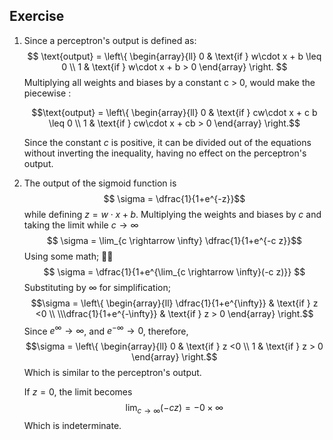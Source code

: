 ## Exercise 
1. Since a perceptron's output is defined as:
   $$ \text{output} = \left\{ \begin{array}{ll}   0 & \text{if } w\cdot x + b \leq 0 \\ 1 & \text{if } w\cdot x + b > 0 \end{array} \right. $$ 
   Multiplying all weights and biases by a constant c > 0, would make the piecewise :

   $$\text{output} = \left\{ \begin{array}{ll}   0 & \text{if } cw\cdot x + c  b \leq 0 \\ 1 & \text{if } cw\cdot x + cb > 0 \end{array} \right.$$ 

   Since the constant $c$ is positive, it can be divided out of the equations without inverting the inequality, having no effect on the perceptron's output.

2. The output of the sigmoid function is 
   $$ \sigma = \dfrac{1}{1+e^{-z}}$$
   while defining $z = w \cdot x + b$.
   Multiplying the weights and biases by $c$ and taking the limit while $c \rightarrow \infty$ 
   $$ \sigma = \lim_{c \rightarrow \infty} \dfrac{1}{1+e^{-c z}}$$
   Using some math; 🤷‍♂️
   $$ \sigma = \dfrac{1}{1+e^{\lim_{c \rightarrow \infty}(-c z)}} $$
   Substituting by $\infty$ for simplification;
   $$\sigma = \left\{ \begin{array}{ll}   \dfrac{1}{1+e^{\infty}} & \text{if } z <0 \\ \\\dfrac{1}{1+e^{-\infty}} & \text{if } z > 0 \end{array} \right.$$ 
   Since $e^\infty \rightarrow \infty$, and $e^{-\infty} \rightarrow 0$, therefore,
   $$\sigma = \left\{ \begin{array}{ll}   0 & \text{if } z <0 \\ 1 & \text{if } z > 0 \end{array} \right.$$ 
   Which is similar to the perceptron's output.

   If $z = 0$, the limit becomes
   $$\lim_{c \rightarrow \infty}(-c z) = - 0 \times \infty$$
   Which is indeterminate.
   
   

   